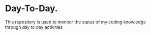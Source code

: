 # Day-To-Day.

This repository is used to monitor the status of my coding knowledge through day to day activities 
